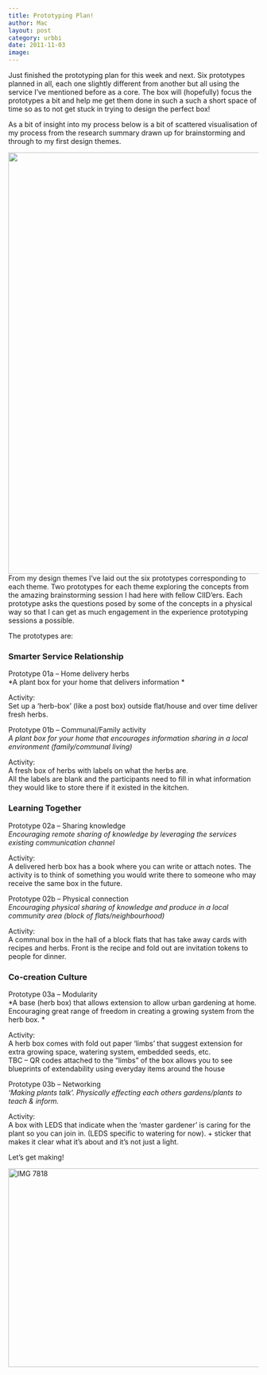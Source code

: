 ```yaml
---
title: Prototyping Plan!
author: Mac
layout: post
category: urbbi
date: 2011-11-03
image: 
---
```


Just finished the prototyping plan for this week and next. Six prototypes planned in all, each one slightly different from another but all using the service I&#8217;ve mentioned before as a core. The box will (hopefully) focus the prototypes a bit and help me get them done in such a such a short space of time so as to not get stuck in trying to design the perfect box! 

As a bit of insight into my process below is a bit of scattered visualisation of my process from the research summary drawn up for brainstorming and through to my first design themes.

[<img src="/attach/process_map-01-1.jpeg" alt="" title="process_map-01 1" width="600" height="848" class="alignnone size-full wp-image-2238" />][1] 
From my design themes I&#8217;ve laid out the six prototypes corresponding to each theme. Two prototypes for each theme exploring the concepts from the amazing brainstorming session I had here with fellow CIID&#8217;ers. Each prototype asks the questions posed by some of the concepts in a physical way so that I can get as much engagement in the experience prototyping sessions a possible.

The prototypes are:

### Smarter Service Relationship

Prototype 01a &#8211; Home delivery herbs  
*A plant box for your home that delivers information *

Activity:  
Set up a &#8216;herb-box&#8217; (like a post box) outside flat/house and over time deliver fresh herbs.

Prototype 01b &#8211; Communal/Family activity  
*A plant box for your home that encourages information sharing in a local environment (family/communal living)*

Activity:  
A fresh box of herbs with labels on what the herbs are.  
All the labels are blank and the participants need to fill in what information they would like to store there if it existed in the kitchen.

### Learning Together

Prototype 02a &#8211; Sharing knowledge  
*Encouraging remote sharing of knowledge by leveraging the services existing communication channel*

Activity:  
A delivered herb box has a book where you can write or attach notes. The activity is to think of something you would write there to someone who may receive the same box in the future.

Prototype 02b &#8211; Physical connection  
*Encouraging physical sharing of knowledge and produce in a local community area (block of flats/neighbourhood)*

Activity:  
A communal box in the hall of a block flats that has take away cards with recipes and herbs. Front is the recipe and fold out are invitation tokens to people for dinner.

### Co-creation Culture

Prototype 03a &#8211; Modularity  
*A base (herb box) that allows extension to allow urban gardening at home. Encouraging great range of freedom in creating a growing system from the herb box. *

Activity:  
A herb box comes with fold out paper &#8216;limbs&#8217; that suggest extension for extra growing space, watering system, embedded seeds, etc.  
TBC &#8211; QR codes attached to the &#8220;limbs&#8221; of the box allows you to see blueprints of extendability using everyday items around the house

Prototype 03b &#8211; Networking  
*&#8216;Making plants talk&#8217;. Physically effecting each others gardens/plants to teach & inform.*

Activity:  
A box with LEDS that indicate when the &#8216;master gardener&#8217; is caring for the plant so you can join in. (LEDS specific to watering for now). + sticker that makes it clear what it&#8217;s about and it&#8217;s not just a light.

Let&#8217;s get making!

<img src="/attach/IMG_7818.jpeg" alt="IMG 7818" title="IMG_7818.jpg" border="0" width="600" height="400" />

 [1]: /attach/process_map-01.jpeg